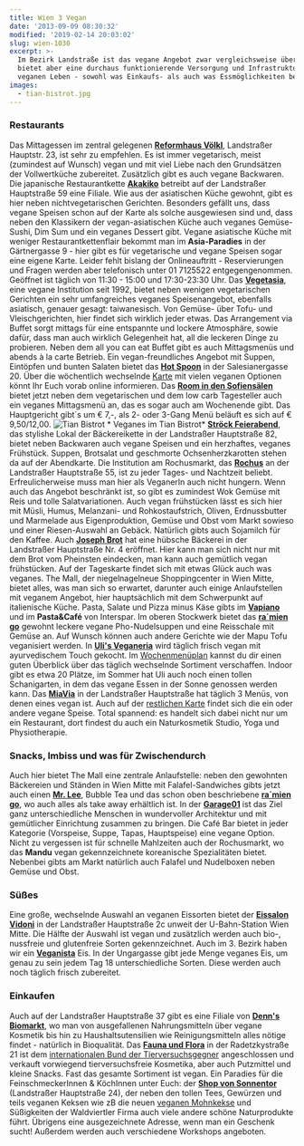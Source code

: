 ```yaml
---
title: Wien 3 Vegan
date: '2013-09-09 08:30:32'
modified: '2019-02-14 20:03:02'
slug: wien-1030
excerpt: >-
  Im Bezirk Landstraße ist das vegane Angebot zwar vergleichsweise überschaubar,
  bietet aber eine durchaus funktionierende Versorgung und Infrastruktur zum
  veganen Leben - sowohl was Einkaufs- als auch was Essmöglichkeiten betrifft.
images:
  - tian-bistrot.jpg
---
```


### Restaurants

Das Mittagessen im zentral gelegenen **[Reformhaus Völkl](http://www.gesund-schlemmern.at/speiseplan_reformhaus_voelkl.htm)**, Landstraßer Hauptstr. 23, ist sehr zu empfehlen. Es ist immer vegetarisch, meist (zumindest auf Wunsch) vegan und mit viel Liebe nach den Grundsätzen der Vollwertküche zubereitet. Zusätzlich gibt es auch vegane Backwaren. Die japanische Restaurantkette **[Akakiko](http://www.akakiko.at/)** betreibt auf der Landstraßer Hauptstraße 59 eine Filiale. Wie aus der asiatischen Küche gewohnt, gibt es hier neben nichtvegetarischen Gerichten. Besonders gefällt uns, dass vegane Speisen schon auf der Karte als solche ausgewiesen sind und, dass neben den Klassikern der vegan-asiatischen Küche auch veganes Gemüse-Sushi, Dim Sum und ein veganes Dessert gibt. Vegane asiatische Küche mit weniger Restaurantkettenflair bekommt man im **Asia-Paradies** in der Gärtnergasse 9 - hier gibt es für vegetarische und vegane Speisen sogar eine eigene Karte. Leider fehlt bislang der Onlineauftritt - Reservierungen und Fragen werden aber telefonisch unter 01 7125522 entgegengenommen. Geöffnet ist täglich von 11:30 - 15:00 und 17:30-23:30 Uhr. Das **[Vegetasia](http://www.vegetasia.at/)**, eine vegane Institution seit 1992, bietet neben wenigen vegetarischen Gerichten ein sehr umfangreiches veganes Speisenangebot, ebenfalls asiatisch, genauer gesagt: taiwanesisch. Von Gemüse- über Tofu- und Vleischgerichten, hier findet sich wirklich jeder etwas. Das Arrangement via Buffet sorgt mittags für eine entspannte und lockere Atmosphäre, sowie dafür, dass man auch wirklich Gelegenheit hat, all die leckeren Dinge zu probieren. Neben dem all you can eat Buffet gibt es auch Mittagsmenüs und abends à la carte Betrieb. Ein vegan-freundliches Angebot mit Suppen, Eintöpfen und bunten Salaten bietet das [**Hot Spoon**](http://www.hot-spoon.at/) in der Salesianergasse 20. Über die wöchentlich wechselnde [Karte](http://www.hot-spoon.at/wochenkarte.php) mit vielen veganen Optionen könnt Ihr Euch vorab online informieren. Das [**Room in den Sofiensälen**](http://www.sofiensaele.com/de/restaurant.html) bietet jetzt neben dem vegetarischen und dem low carb Tagesteller auch ein veganes Mittagsmenü an, das es sogar auch am Wochenende gibt. Das Hauptgericht gibt´s um € 7,-, als 2- oder 3-Gang Menü beläuft es sich auf € 9,50/12,00. ![Tian Bistrot](https://www.veganblatt.com/i/tian-bistrot.jpg) \* Veganes im Tian Bistrot\* **[Ströck Feierabend](http://www.stroeck-feierabend.at/)**, das stylishe Lokal der Bäckereikette in der Landstraßer Hauptstraße 82, bietet neben Backwaren auch vegane Speisen und ein herzhaftes, veganes Frühstück. Suppen, Brotsalat und geschmorte Ochsenherzkarotten stehen da auf der Abendkarte. Die Institution am Rochusmarkt, das [**Rochus**](http://www.rochus.at/) an der Landstraßer Hauptstraße 55, ist zu jeder Tages- und Nachtzeit beliebt. Erfreulicherweise muss man hier als VeganerIn auch nicht hungern. Wenn auch das Angebot beschränkt ist, so gibt es zumindest Wok Gemüse mit Reis und tolle Salatvariationen. Auch vegan frühstücken lässt es sich hier mit Müsli, Humus, Melanzani- und Rohkostaufstrich, Oliven, Erdnussbutter und Marmelade aus Eigenproduktion, Gemüse und Obst vom Markt sowieso und einer Riesen-Auswahl an Gebäck. Natürlich gibts auch Sojamilch für den Kaffee. Auch **[Joseph Brot](http://www.joseph.co.at/)** hat eine hübsche Bäckerei in der Landstraßer Hauptstraße Nr. 4 eröffnet. Hier kann man sich nicht nur mit dem Brot vom Pheinsten eindecken, man kann auch gemütlich vegan frühstücken. Auf der Tageskarte findet sich mit etwas Glück auch was veganes. The Mall, der niegelnagelneue Shoppingcenter in Wien Mitte, bietet alles, was man sich so erwartet, darunter auch einige Anlaufstellen mit veganem Angebot, hier hauptsächlich mit dem Schwerpunkt auf italienische Küche. Pasta, Salate und Pizza minus Käse gibts im **[Vapiano](http://www.vapiano.de/)** und im **Pasta&Café** von Interspar. Im oberen Stockwerk bietet das **[ra´mien go](http://www.ramiengo.at/)** gewohnt leckere vegane Pho-Nudelsuppen und eine Reisschale mit Gemüse an. Auf Wunsch können auch andere Gerichte wie der Mapu Tofu veganisiert werden. In [**Uli's Veganeria**](http://ulisveganeria.at) wird täglich frisch vegan mit ayurvedischem Touch gekocht. Im [Wochenmenüplan](http://ulisveganeria.at/assets/menue.pdf) kannst du dir einen guten Überblick über das täglich wechselnde Sortiment verschaffen. Indoor gibt es etwa 20 Plätze, im Sommer hat Uli auch noch einen tollen Schanigarten, in dem das vegane Essen in der Sonne genossen werden kann. Das [**MiaVia**](https://www.miavia.com/bio-restaurant-wien/) in der Landstraßer Hauptstraße hat täglich 3 Menüs, von denen eines vegan ist. Auch auf der [restlichen Karte](https://www.miavia.com/fileadmin/user_upload/entwicklung/01_food/Speisekarte_web_2019.pdf) findet sich die ein oder andere vegane Speise. Total spannend: es handelt sich dabei nicht nur um ein Restaurant, dort findest du auch ein Naturkosmetik Studio, Yoga und Physiotherapie.

### Snacks, Imbiss und was für Zwischendurch

Auch hier bietet The Mall eine zentrale Anlaufstelle: neben den gewohnten Bäckereien und Ständen in Wien Mitte mit Falafel-Sandwiches gibts jetzt auch einen [**Mr. Lee**](http://www.mrlee.at/), Bubble Tea und das schon oben beschriebene **[ra´mien go](http://www.ramiengo.at/)**, wo auch alles als take away erhältlich ist. In der [**Garage01**](http://www.garage01.at/uber-uns/) ist das Ziel ganz unterschiedliche Menschen in wundervoller Architektur und mit gemütlicher Einrichtung zusammen zu bringen. Die Café Bar bietet in jeder Kategorie (Vorspeise, Suppe, Tapas, Hauptspeise) eine vegane Option. Nicht zu vergessen ist für schnelle Mahlzeiten auch der Rochusmarkt, wo das **Mandu** vegan gekennzeichnete koreanische Spezialitäten bietet. Nebenbei gibts am Markt natürlich auch Falafel und Nudelboxen neben Gemüse und Obst.

### Süßes

Eine große, wechselnde Auswahl an veganen Eissorten bietet der [**Eissalon Vidoni**](http://www.vidoni.wien/) in der Landstraßer Hauptstraße 2c unweit der U-Bahn-Station Wien Mitte. Die Hälfte der Auswahl ist vegan und zusätzlich werden auch bio-, nussfreie und glutenfreie Sorten gekennzeichnet. Auch im 3. Bezirk haben wir ein **[Veganista](https://www.veganista.at)** Eis. In der Ungargasse gibt jede Menge veganes Eis, um genau zu sein jedem Tag 18 unterschiedliche Sorten. Diese werden auch noch täglich frisch zubereitet.

### Einkaufen

Auch auf der Landstraßer Hauptstraße 37 gibt es eine Filiale von **[Denn's Biomarkt](http://denns-biomarkt.at/)**, wo man von ausgefallenen Nahrungsmitteln über vegane Kosmetik bis hin zu Haushaltsutensilien wie Reinigungsmitteln alles nötige findet - natürlich in Bioqualität. Das **[Fauna und Flora](http://www.fauna-kosmetik.at/)** in der Radetzkystraße 21 ist dem [internationalen Bund der Tierversuchsgegner](http://www.tierversuchsgegner.at/) angeschlossen und verkauft vorwiegend tierversuchsfreie Kosmetika, aber auch Putzmittel und kleine Snacks. Fast das gesamte Sortiment ist vegan. Ein Paradies für die FeinschmeckerInnen & KöchInnen unter Euch: der [**Shop von Sonnentor**](http://www.sonnentor.com/geschaefte_franchise/Geschaefte/Wien-Landstrasse) (Landstraßer Hauptstraße 24), der neben den tollen Tees, Gewürzen und teils veganen Keksen wie zB die neuen [veganen Mohnkekse](http://www.sonnentor.com/Produkte-Online-Einkaufen/Aktuell-Neu/Mohnkekse-vegan) und Süßigkeiten der Waldviertler Firma auch viele andere schöne Naturprodukte führt. Übrigens eine ausgezeichnete Adresse, wenn man ein Geschenk sucht! Außerdem werden auch verschiedene Workshops angeboten.
